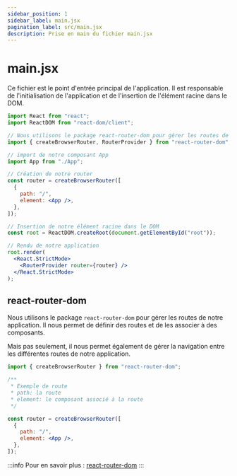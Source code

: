 ```yaml
---
sidebar_position: 1
sidebar_label: main.jsx
pagination_label: src/main.jsx
description: Prise en main du fichier main.jsx
---
```


# main.jsx

Ce fichier est le point d'entrée principal de l'application. Il est responsable de l'initialisation de l'application et de l'insertion de l'élément racine dans le DOM. 

```jsx title="frontend/src/main.jsx"
import React from "react";
import ReactDOM from "react-dom/client";

// Nous utilisons le package react-router-dom pour gérer les routes de notre application
import { createBrowserRouter, RouterProvider } from "react-router-dom";

// import de notre composant App
import App from "./App";

// Création de notre router
const router = createBrowserRouter([
  {
    path: "/",
    element: <App />,
  },
]);

// Insertion de notre élément racine dans le DOM
const root = ReactDOM.createRoot(document.getElementById("root"));

// Rendu de notre application
root.render(
  <React.StrictMode>
    <RouterProvider router={router} />
  </React.StrictMode>
);
```

## react-router-dom

Nous utilisons le package `react-router-dom` pour gérer les routes de notre application. Il nous permet de définir des routes et de les associer à des composants.

Mais pas seulement, il nous permet également de gérer la navigation entre les différentes routes de notre application.

```jsx title="frontend/src/main.jsx"
import { createBrowserRouter } from "react-router-dom";

/**
 * Exemple de route
 * path: la route
 * element: le composant associé à la route
 */

const router = createBrowserRouter([
  {
    path: "/",
    element: <App />,
  },
]);
```

:::info
Pour en savoir plus : [react-router-dom](https://reactrouter.com/en/6.21.1/start/overview)
:::